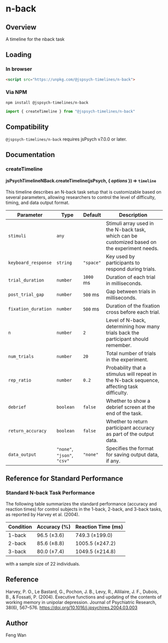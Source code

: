 # n-back

## Overview

A timeline for the nback task

## Loading

### In browser

```html
<script src="https://unpkg.com/@jspsych-timelines/n-back">
```

### Via NPM

```
npm install @jspsych-timelines/n-back
```

```js
import { createTimeline } from "@jspsych-timelines/n-back"
```

## Compatibility

`@jspsych-timelines/n-back` requires jsPsych v7.0.0 or later.

## Documentation

### createTimeline

#### jsPsychTimelineNBack.createTimeline(jsPsych, { *options* }) ⇒ <code>timeline</code>
This timeline describes an N-back task setup that is customizable based on several parameters, allowing researchers to control the level of difficulty, timing, and data output format.

| Parameter           | Type                      | Default       | Description                                                                                   |
|---------------------|---------------------------|---------------|-----------------------------------------------------------------------------------------------|
| `stimuli`           | `any`                     |               | Stimuli array used in the N-back task, which can be customized based on the experiment needs. |
| `keyboard_response` | `string`                  | `"space"`     | Key used by participants to respond during trials.                                            |
| `trial_duration`    | `number`                  | `1000` ms     | Duration of each trial in milliseconds.                                                       |
| `post_trial_gap`    | `number`                  | `500` ms      | Gap between trials in milliseconds.                                                           |
| `fixation_duration` | `number`                  | `500` ms      | Duration of the fixation cross before each trial.                                             |
| `n`                 | `number`                  | `2`           | Level of N-back, determining how many trials back the participant should remember.            |
| `num_trials`        | `number`                  | `20`          | Total number of trials in the experiment.                                                     |
| `rep_ratio`         | `number`                  | `0.2`         | Probability that a stimulus will repeat in the N-back sequence, affecting task difficulty.     |
| `debrief`           | `boolean`                 | `false`       | Whether to show a debrief screen at the end of the task.                                      |
| `return_accuracy`   | `boolean`                 | `false`       | Whether to return participant accuracy as part of the output data.                            |
| `data_output`       | `"none"`, `"json"`, `"csv"` | `"none"`    | Specifies the format for saving output data, if any.                                          |

## Reference for Standard Performance

### Standard N-back Task Performance

The following table summarizes the standard performance (accuracy and reaction times) for control subjects in the 1-back, 2-back, and 3-back tasks, as reported by Harvey et al. (2004).

| Condition | Accuracy (%)      | Reaction Time (ms)         |
|-----------|-------------------|----------------------------|
| 1-back    | 96.5 (±3.6)       | 749.3 (±199.0)             |
| 2-back    | 85.6 (±8.8)       | 1005.5 (±247.2)            |
| 3-back    | 80.0 (±7.4)       | 1049.5 (±214.8)            |

with a sample size of 22 individuals. 

## Reference

Harvey, P. O., Le Bastard, G., Pochon, J. B., Levy, R., Allilaire, J. F., Dubois, B., & Fossati, P. (2004). Executive functions and updating of the contents of working memory in unipolar depression. Journal of Psychiatric Research, 38(6), 567–576. https://doi.org/10.1016/j.jpsychires.2004.03.003

## Author 

Feng Wan

